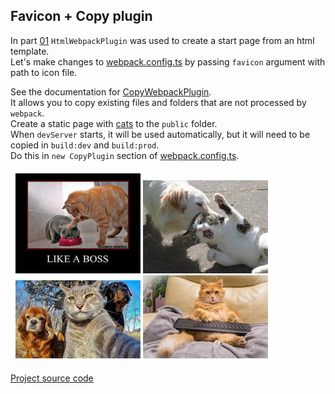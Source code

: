 ﻿## Favicon + Copy plugin

In part [01](../01/README.md) `HtmlWebpackPlugin` was used to create a start page from an html template.  
Let's make changes to [webpack.config.ts](webpack.config.ts) by passing `favicon` argument with path to icon file.

See the documentation for [CopyWebpackPlugin](https://webpack.js.org/plugins/copy-webpack-plugin/).  
It allows you to copy existing files and folders that are not processed by `webpack`.  
Create a static page with [cats](public/cats/) to the `public` folder.  
When `devServer` starts, it will be used automatically, but it will need to be copied in `build:dev` and `build:prod`.  
Do this in `new CopyPlugin` section of [webpack.config.ts](webpack.config.ts).

![app.png](app.png)

[Project source code](./)
